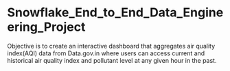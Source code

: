 # Snowflake_End_to_End_Data_Engineering_Project
Objective is to create an interactive dashboard that aggregates air quality index(AQI) data from Data.gov.in where users can access current and historical  air quality index and pollutant level at any given hour in the past.
